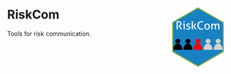 # RiskCom <img src="man/figures/logo.png" align="right" height="139" alt="" />

 Tools for risk communication.
